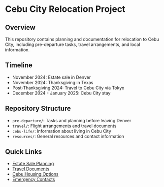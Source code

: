 # Cebu City Relocation Project

## Overview
This repository contains planning and documentation for relocation to Cebu City, including pre-departure tasks, travel arrangements, and local information.

## Timeline
- November 2024: Estate sale in Denver
- November 2024: Thanksgiving in Texas
- Post-Thanksgiving 2024: Travel to Cebu City via Tokyo
- December 2024 - January 2025: Cebu City stay

## Repository Structure
- `pre-departure/`: Tasks and planning before leaving Denver
- `travel/`: Flight arrangements and travel documents
- `cebu-life/`: Information about living in Cebu City
- `resources/`: General resources and contact information

## Quick Links
- [Estate Sale Planning](pre-departure/denver/estate-sale/timeline.md)
- [Travel Documents](travel/documents/requirements.md)
- [Cebu Housing Options](cebu-life/housing/airbnb-options.md)
- [Emergency Contacts](resources/emergency-info.md)
